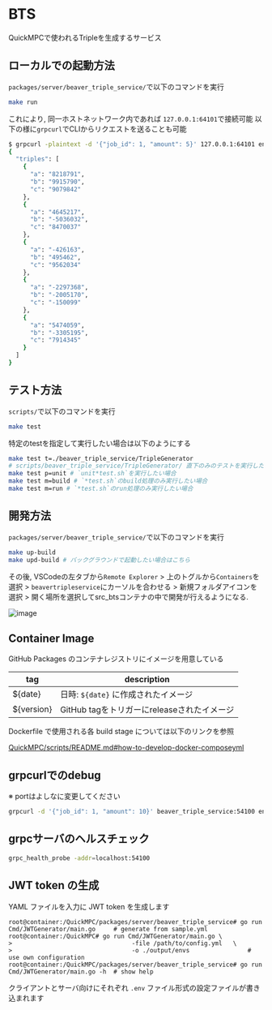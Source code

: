 # BTS
QuickMPCで使われるTripleを生成するサービス

## ローカルでの起動方法
`packages/server/beaver_triple_service/`で以下のコマンドを実行
```sh
make run
```
これにより, 同一ホストネットワーク内であれば `127.0.0.1:64101`で接続可能
以下の様に`grpcurl`でCLIからリクエストを送ることも可能
```sh
$ grpcurl -plaintext -d '{"job_id": 1, "amount": 5}' 127.0.0.1:64101 enginetobts.engine_to_bts/GetTriples
{
  "triples": [
    {
      "a": "8218791",
      "b": "9915790",
      "c": "9079842"
    },
    {
      "a": "4645217",
      "b": "-5036032",
      "c": "8470037"
    },
    {
      "a": "-426163",
      "b": "495462",
      "c": "9562034"
    },
    {
      "a": "-2297368",
      "b": "-2005170",
      "c": "-150099"
    },
    {
      "a": "5474059",
      "b": "-3305195",
      "c": "7914345"
    }
  ]
}
```

## テスト方法
`scripts/`で以下のコマンドを実行
```sh
make test
```
特定のtestを指定して実行したい場合は以下のようにする
```sh
make test t=./beaver_triple_service/TripleGenerator
# scripts/beaver_triple_service/TripleGenerator/ 直下のみのテストを実行したい場合
make test p=unit # `unit*test.sh`を実行したい場合
make test m=build # `*test.sh`のbuild処理のみ実行したい場合
make test m=run # `*test.sh`のrun処理のみ実行したい場合
```

## 開発方法
`packages/server/beaver_triple_service/`で以下のコマンドを実行
```sh
make up-build
make upd-build # バックグラウンドで起動したい場合はこちら
```

その後, VSCodeの左タブから`Remote Explorer` > 上のトグルから`Containers`を選択 > `beavertripleservice`にカーソルを合わせる > 新規フォルダアイコンを選択 > 開く場所を選択してsrc_btsコンテナの中で開発が行えるようになる.

![image](https://user-images.githubusercontent.com/33140349/142567126-52b8e392-a81c-4630-bf6c-6f801653770a.png)

## Container Image

GitHub Packages のコンテナレジストリにイメージを用意している

| tag             | description                                                    |
|-----------------|----------------------------------------------------------------|
| ${date}        | 日時: `${date}` に作成されたイメージ                   |
| ${version}     | GitHub tagをトリガーにreleaseされたイメージ |

Dockerfile で使用される各 build stage については以下のリンクを参照

[QuickMPC/scripts/README.md#how-to-develop-docker-composeyml](../../../scripts/README.md#how-to-develop-docker-composeyml)

## grpcurlでのdebug
※ portはよしなに変更してください
```bash
grpcurl -d '{"job_id": 1, "amount": 10}' beaver_triple_service:54100 enginetobts.engine_to_bts/GetTriples
```

## grpcサーバのヘルスチェック
```bash
grpc_health_probe -addr=localhost:54100
```

## JWT token の生成

YAML ファイルを入力に JWT token を生成します

```console
root@container:/QuickMPC/packages/server/beaver_triple_service# go run Cmd/JWTGenerator/main.go     # generate from sample.yml
root@container:/QuickMPC# go run Cmd/JWTGenerator/main.go \
>                                 -file /path/to/config.yml   \
>                                 -o ./output/envs                # use own configuration
root@container:/QuickMPC/packages/server/beaver_triple_service# go run Cmd/JWTGenerator/main.go -h  # show help
```

クライアントとサーバ向けにそれぞれ `.env` ファイル形式の設定ファイルが書き込まれます
